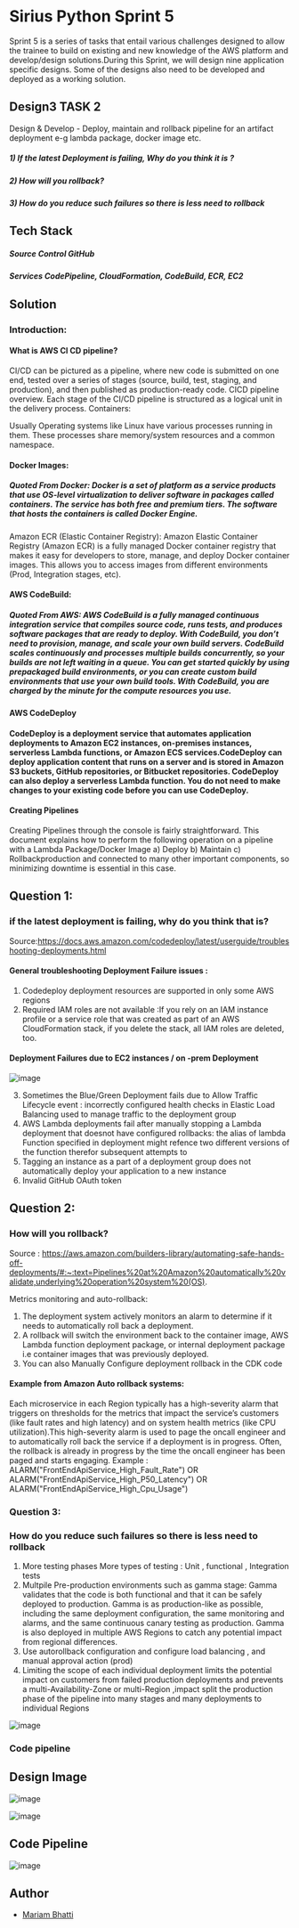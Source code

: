 # Sirius Python Sprint 5

Sprint 5 is a series of tasks that entail various challenges designed to allow the trainee to build on existing and new knowledge of the AWS platform and develop/design solutions.During this Sprint, we will design nine application specific designs. Some of the designs also need to be developed and deployed as a working solution.


## Design3 TASK 2
Design & Develop - Deploy, maintain and rollback pipeline for an artifact deployment e-g lambda
package, docker image etc.
##### 1) If the latest Deployment is failing, Why do you think it is ?
##### 2) How will you rollback?
##### 3) How do you reduce such failures so there is less need to rollback

## Tech Stack
##### **Source Control** GitHub
##### **Services** CodePipeline, CloudFormation, CodeBuild, ECR, EC2

## Solution

### Introduction:
#### What is AWS CI CD pipeline?
CI/CD can be pictured as a pipeline, where new code is submitted on one end, tested over a series of stages (source, build, test, staging, and production), and then published as production-ready code. CICD pipeline overview. Each stage of the CI/CD pipeline is structured as a logical unit in the delivery process.
Containers:


Usually Operating systems like Linux have various processes running in them. These processes share memory/system resources and a common namespace. 

#### Docker Images:
##### *Quoted From Docker*: Docker is a set of platform as a service products that use OS-level virtualization to deliver software in packages called containers. The service has both free and premium tiers. The software that hosts the containers is called Docker Engine.

Amazon ECR (Elastic Container Registry):
Amazon Elastic Container Registry (Amazon ECR) is a fully managed Docker container registry that makes it easy for developers to store, manage, and deploy Docker container images. This allows you to access images from different environments (Prod, Integration stages, etc). 


#### AWS CodeBuild:

##### *Quoted From AWS*: AWS CodeBuild is a fully managed continuous integration service that compiles source code, runs tests, and produces software packages that are ready to deploy. With CodeBuild, you don’t need to provision, manage, and scale your own build servers. CodeBuild scales continuously and processes multiple builds concurrently, so your builds are not left waiting in a queue. You can get started quickly by using prepackaged build environments, or you can create custom build environments that use your own build tools. With CodeBuild, you are charged by the minute for the compute resources you use.

#### AWS CodeDeploy
####  CodeDeploy is a deployment service that automates application deployments to Amazon EC2 instances, on-premises instances, serverless Lambda functions, or Amazon ECS services.CodeDeploy can deploy application content that runs on a server and is stored in Amazon S3 buckets, GitHub repositories, or Bitbucket repositories. CodeDeploy can also deploy a serverless Lambda function. You do not need to make changes to your existing code before you can use CodeDeploy.

#### Creating Pipelines

Creating Pipelines through the console is fairly straightforward. This document explains how to perform the following operation on a pipeline with a Lambda Package/Docker Image 
a) Deploy 
b) Maintain
c) Rollbackproduction and connected to many other important components, so minimizing downtime is essential in this case.  

## Question 1:
### if the latest deployment is failing, why do you think that is?
Source:https://docs.aws.amazon.com/codedeploy/latest/userguide/troubleshooting-deployments.html
#### General troubleshooting Deployment Failure issues :
1) Codedeploy deployment resources are supported in only some AWS regions
2) Required IAM roles are not available :If you rely on an IAM instance profile or a service role that was created as part of an AWS CloudFormation stack, if you delete the stack, all IAM roles are deleted, too.
#### Deployment Failures due to EC2 instances / on -prem Deployment

![image](https://user-images.githubusercontent.com/108882924/206914329-f2bb86f3-c84f-4494-8ff4-9e8ae541e12e.png)

3) Sometimes the Blue/Green Deployment fails due to Allow Traffic Lifecycle event : incorrectly configured health checks in Elastic Load Balancing used to manage traffic to the deployment group
4) AWS Lambda deployments fail after manually stopping a Lambda deployment that doesnot have configured rollbacks: the alias of lambda Function specified in deployment might refence two different versions of the function therefor subsequent attempts to
5) Tagging an instance as a part of a deployment group does not automatically deploy your application to a new instance 
6) Invalid GitHub OAuth token



## Question 2: 
### How will you rollback?

Source : 
https://aws.amazon.com/builders-library/automating-safe-hands-off-deployments/#:~:text=Pipelines%20at%20Amazon%20automatically%20validate,underlying%20operation%20system%20(OS).

Metrics monitoring and auto-rollback:
 1) The deployment system actively monitors an alarm to determine if it needs to automatically roll back a deployment.
 2) A rollback will switch the environment back to the container image, AWS Lambda function deployment package, or internal deployment package i.e container images that was previously deployed.
 3) You can also Manually Configure deployment rollback in the CDK code 
#### Example from Amazon Auto rollback systems:
Each microservice in each Region typically has a high-severity alarm that triggers on thresholds for the metrics that impact the service’s customers (like fault rates and high latency) and on system health metrics (like CPU utilization).This high-severity alarm is used to page the oncall engineer and to automatically roll back the service if a deployment is in progress. Often, the rollback is already in progress by the time the oncall engineer has been paged and starts engaging.
Example : 
ALARM("FrontEndApiService_High_Fault_Rate") OR
ALARM("FrontEndApiService_High_P50_Latency") OR
ALARM("FrontEndApiService_High_Cpu_Usage") 



### Question 3:
### How do you reduce such failures so there is less need to rollback
1) More testing phases More types of testing : Unit , functional , Integration tests
2) Multpile Pre-production environments such as gamma stage: Gamma validates that the code is both functional and that it can be safely deployed to production. Gamma is as production-like as possible, including the same deployment configuration, the same monitoring and alarms, and the same continuous canary testing as production. Gamma is also deployed in multiple AWS Regions to catch any potential impact from regional differences. 
3) Use autorollback configuration and configure load balancing , and manual approval action (prod)
4) Limiting the scope of each individual deployment limits the potential impact on customers from failed production deployments and prevents a multi-Availability-Zone or multi-Region ,impact split the production phase of the pipeline into many stages and many deployments to individual Regions

![image](https://user-images.githubusercontent.com/108882924/206913013-a6b3d8f0-d7b2-49ab-bc21-67729d3f75e8.png)

### Code pipeline 



## Design Image

![image](https://user-images.githubusercontent.com/108882924/206924895-d0a4b961-f752-4600-9757-4b808d6406a6.png)


![image](https://user-images.githubusercontent.com/108882924/206919512-04c8b02f-1f14-43b9-bf09-d5baf80d8e90.png)

## Code Pipeline

![image](https://user-images.githubusercontent.com/108882924/206919622-b315ec4d-eeb4-4f5c-bf43-b150af56e07c.png)





## Author

- [Mariam Bhatti](mariambhatti8989@gmail.com)
